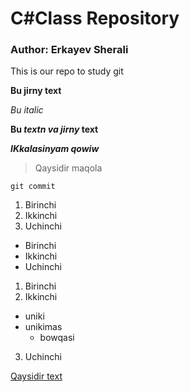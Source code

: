 # C#Class Repository

### Author: Erkayev Sherali

This is our repo to study git
 
**Bu jirny text**

*Bu italic*

**Bu _textn va jirny_ text**

***IKkalasinyam qowiw***

> Qaysidir  maqola

~~~
git commit
~~~

1. Birinchi
2. Ikkinchi
3. Uchinchi

- Birinchi
- Ikkinchi
- Uchinchi


1. Birinchi
2. Ikkinchi
  - uniki
  - unikimas
     - bowqasi
3. Uchinchi

[Qaysidir text](google.com)







